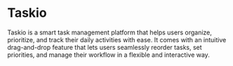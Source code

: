 # Taskio
Taskio is a smart task management platform that helps users organize, prioritize, and track their daily activities with ease. It comes with an intuitive drag-and-drop feature that lets users seamlessly reorder tasks, set priorities, and manage their workflow in a flexible and interactive way.
